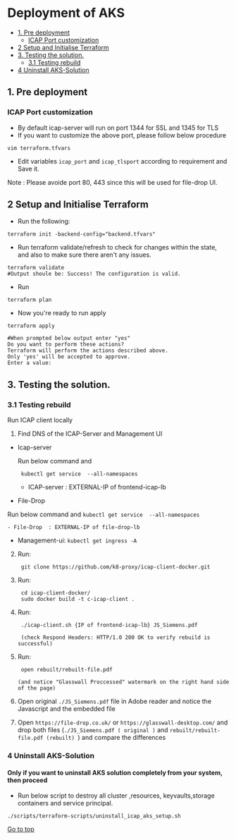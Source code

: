 #  Deployment of AKS
- [1. Pre deployment](#1-pre-deployment)
  * [ICAP Port customization](#icap-port-customization)
- [2 Setup and Initialise Terraform](#2-setup-and-initialise-terraform)
- [3. Testing the solution.](#3-testing-the-solution)
  * [3.1 Testing rebuild](#31-testing-rebuild)
- [4 Uninstall AKS-Solution](#4-uninstall-aks-solution)


## 1. Pre deployment

### ICAP Port customization
- By default icap-server will run on port 1344 for SSL and 1345 for TLS
- If you want to customize the above port, please follow below procedure
```
vim terraform.tfvars
```
- Edit variables `icap_port` and `icap_tlsport` according to requirement and Save it.

Note : Please avoide port 80, 443 since this will be used for file-drop UI.

    
## 2 Setup and Initialise Terraform

- Run the following:
```
terraform init -backend-config="backend.tfvars" 

```
- Run terraform validate/refresh to check for changes within the state, and also to make sure there aren't any issues.
```
terraform validate
#Output shoule be: Success! The configuration is valid.
```
- Run
```
terraform plan
```

- Now you're ready to run apply
``` 
terraform apply 

#When prompted below output enter "yes"
Do you want to perform these actions?
Terraform will perform the actions described above.
Only 'yes' will be accepted to approve.
Enter a value: 
```

## 3. Testing the solution.

### 3.1 Testing rebuild 

Run ICAP client locally

1. Find DNS of the ICAP-Server and Management UI

- Icap-server

    Run below command and 
    ```
     kubectl get service  --all-namespaces
    ```

    - ICAP-server : EXTERNAL-IP of frontend-icap-lb 
    
- File-Drop    

 Run below command and 
    ```
     kubectl get service  --all-namespaces
    ```

    - File-Drop  : EXTERNAL-IP of file-drop-lb   

- Management-ui: 
        ```
        kubectl get ingress -A
        ```
2. Run:

        git clone https://github.com/k8-proxy/icap-client-docker.git
    
3. Run: 

        cd icap-client-docker/
        sudo docker build -t c-icap-client .
    
4. Run: 
       
        ./icap-client.sh {IP of frontend-icap-lb} JS_Siemens.pdf
        
        (check Respond Headers: HTTP/1.0 200 OK to verify rebuild is successful)
    
5. Run: 

        open rebuilt/rebuilt-file.pdf  
    
       (and notice "Glasswall Proccessed" watermark on the right hand side of the page)
    
6. Open original `./JS_Siemens.pdf` file in Adobe reader and notice the Javascript and the embedded file 
7. Open `https://file-drop.co.uk/` or `https://glasswall-desktop.com/` and drop both files (`./JS_Siemens.pdf ( original )` and `rebuilt/rebuilt-file.pdf (rebuilt) `) and compare the differences

### 4 Uninstall AKS-Solution

#### **Only if you want to uninstall AKS solution completely from your system, then proceed**

- Run below script to destroy all cluster ,resources, keyvaults,storage containers and service principal.

```
./scripts/terraform-scripts/uninstall_icap_aks_setup.sh
```
[Go to top](#Deployment-of-AKS)
